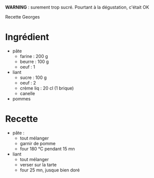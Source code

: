**WARNING** : surement trop sucré. Pourtant à la dégustation, c'était OK

Recette Georges

# Ingrédient
- pâte
    - farine : 200 g
    - beurre : 100 g
    - oeuf : 1
- liant
    - sucre : 100 g
    - oeuf : 2
    - crème liq : 20 cl (1 brique)
    - canelle
- pommes

# Recette
- pâte :
    - tout mélanger
    - garnir de pomme
    - four 180 °C pendant 15 mn
- liant
    - tout mélanger
    - verser sur la tarte
    - four 25 mn, jusque bien doré